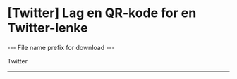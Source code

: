 <h1>[Twitter] Lag en QR-kode for en Twitter-lenke</h1>

--- File name prefix for download ---

Twitter

----------

